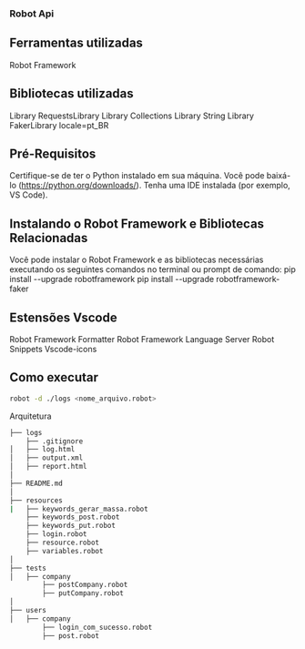 ### Robot Api ###

## Ferramentas utilizadas ##
Robot Framework

## Bibliotecas utilizadas ##
Library     RequestsLibrary
Library     Collections
Library     String
Library     FakerLibrary    locale=pt_BR  

## Pré-Requisitos ##
Certifique-se de ter o Python instalado em sua máquina. Você pode baixá-lo (https://python.org/downloads/).
Tenha uma IDE instalada (por exemplo, VS Code).

## Instalando o Robot Framework e Bibliotecas Relacionadas ##
Você pode instalar o Robot Framework e as bibliotecas necessárias executando os seguintes comandos no terminal ou prompt de comando:
pip install --upgrade robotframework
pip install --upgrade robotframework-faker

## Estensões Vscode ##
Robot Framework Formatter 
Robot Framework Language Server
Robot Snippets
Vscode-icons

## Como executar ##
```bash
robot -d ./logs <nome_arquivo.robot>
```

Arquitetura

```bash
├── logs
    ├── .gitignore
│   ├── log.html
│   ├── output.xml
│   ├── report.html
│   
├── README.md
│   
├── resources
|   ├── keywords_gerar_massa.robot
    ├── keywords_post.robot
    ├── keywords_put.robot
    ├── login.robot
    ├── resource.robot
    ├── variables.robot
│   
├── tests
│   ├── company
        ├── postCompany.robot
        ├── putCompany.robot
│
├── users
│   ├── company
        ├── login_com_sucesso.robot
        ├── post.robot
```
